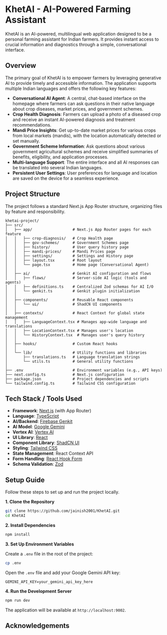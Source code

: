 # KhetAI - AI-Powered Farming Assistant

KhetAI is an AI-powered, multilingual web application designed to be a personal farming assistant for Indian farmers.
It provides instant access to crucial information and diagnostics through a simple, conversational interface.


## Overview

The primary goal of KhetAI is to empower farmers by leveraging generative AI to provide timely and accessible information. The application supports multiple Indian languages and offers the following key features:

*   **Conversational AI Agent**: A central, chat-based interface on the homepage where farmers can ask questions in their native language about crop diseases, market prices, and government schemes.
*   **Crop Health Diagnosis**: Farmers can upload a photo of a diseased crop and receive an instant AI-powered diagnosis and treatment recommendations.
*   **Mandi Price Insights**: Get up-to-date market prices for various crops from local markets (mandis), with the location automatically detected or set manually.
*   **Government Scheme Information**: Ask questions about various government agricultural schemes and receive simplified summaries of benefits, eligibility, and application processes.
*   **Multi-language Support**: The entire interface and all AI responses can be translated into several Indian languages.
*   **Persistent User Settings**: User preferences for language and location are saved on the device for a seamless experience.

## Project Structure

The project follows a standard Next.js App Router structure, organizing files by feature and responsibility.

```
khetai-project/
├── src/
│   ├── app/                  # Next.js App Router pages for each feature
│   │   ├── crop-diagnosis/   # Crop Health page
│   │   ├── gov-schemes/      # Government Schemes page
│   │   ├── history/          # User query history page
│   │   ├── mandi-prices/     # Mandi Prices page
│   │   ├── settings/         # Settings and History page
│   │   ├── layout.tsx        # Root layout
│   │   └── page.tsx          # Home page (Conversational Agent)
│   │
│   ├── ai/                   # Genkit AI configuration and flows
│   │   ├── flows/            # Server-side AI logic (tools and agents)
│   │   ├── definitions.ts    # Centralized Zod schemas for AI I/O
│   │   └── genkit.ts         # Genkit plugin initialization
│   │
│   ├── components/           # Reusable React components
│   │   └── ui/               # ShadCN UI components
│   │
│   ├── contexts/             # React Context for global state management
│   │   ├── LanguageContext.tsx # Manages app-wide language and translations
│   │   ├── LocationContext.tsx # Manages user's location
│   │   └── HistoryContext.tsx  # Manages user's query history
│   │
│   ├── hooks/                # Custom React hooks
│   │
│   └── lib/                  # Utility functions and libraries
│       ├── translations.ts   # Language translation strings
│       └── utils.ts          # General utility functions
│
├── .env                      # Environment variables (e.g., API keys)
├── next.config.ts            # Next.js configuration
├── package.json              # Project dependencies and scripts
└── tailwind.config.ts        # Tailwind CSS configuration
```

## Tech Stack / Tools Used

*   **Framework**: [Next.js](https://nextjs.org/) (with App Router)
*   **Language**: [TypeScript](https://www.typescriptlang.org/)
*   **AI/Backend**: [Firebase Genkit](https://firebase.google.com/docs/genkit)
*   **AI Model**: [Google Gemini](https://ai.google/gemini/)
*   **Vertex AI**: [Vertex AI](https://console.cloud.google.com/vertex-ai/)
*   **UI Library**: [React](https://reactjs.org/)
*   **Component Library**: [ShadCN UI](https://ui.shadcn.com/)
*   **Styling**: [Tailwind CSS](https://tailwindcss.com/)
*   **State Management**: React Context API
*   **Form Handling**: [React Hook Form](https://react-hook-form.com/)
*   **Schema Validation**: [Zod](https://zod.dev/)

## Setup Guide

Follow these steps to set up and run the project locally.

**1. Clone the Repository**

```bash
git clone https://github.com/jainish2001/KhetAI.git
cd KhetAI
```

**2. Install Dependencies**

```bash
npm install
```

**3. Set Up Environment Variables**

Create a `.env` file in the root of the project:

```bash
cp .env
```

Open the `.env` file and add your Google Gemini API key:

```
GEMINI_API_KEY=your_gemini_api_key_here
```

**4. Run the Development Server**

```bash
npm run dev
```

The application will be available at `http://localhost:9002`.


## Acknowledgements

